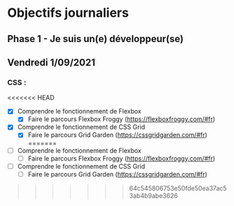 # Objectifs journaliers

## Phase 1 - Je suis un(e) développeur(se)

## Vendredi 1/09/2021

### CSS : 
<<<<<<< HEAD
  * [x] Comprendre le fonctionnement de Flexbox
    * [x] Faire le parcours Flexbox Froggy (https://flexboxfroggy.com/#fr)
  * [x] Comprendre le fonctionnement de CSS Grid
    * [x] Faire le parcours Grid Garden (https://cssgridgarden.com/#fr)
=======
  * [ ] Comprendre le fonctionnement de Flexbox
    * [ ] Faire le parcours Flexbox Froggy (https://flexboxfroggy.com/#fr)
  * [ ] Comprendre le fonctionnement de CSS Grid
    * [ ] Faire le parcours Grid Garden (https://cssgridgarden.com/#fr)
>>>>>>> 64c545806753e50fde50ea37ac53ab4b9abe3626





